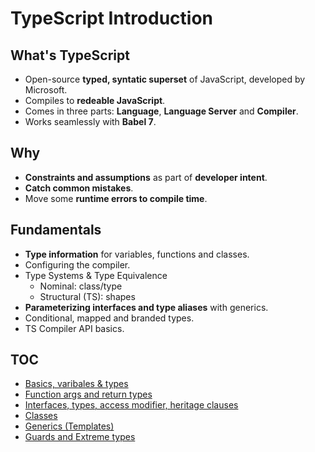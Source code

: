 # TypeScript Introduction

## What's TypeScript

* Open-source __typed, syntatic superset__ of JavaScript, developed by Microsoft.
* Compiles to __redeable JavaScript__.
* Comes in three parts: __Language__, __Language Server__ and __Compiler__.
* Works seamlessly with __Babel 7__.

## Why

* __Constraints and assumptions__ as part of __developer intent__.
* __Catch common mistakes__.
* Move some __runtime errors to compile time__.

## Fundamentals

* __Type information__ for variables, functions and classes.
* Configuring the compiler.
* Type Systems & Type Equivalence
  * Nominal: class/type
  * Structural (TS): shapes
* __Parameterizing interfaces and type aliases__ with generics.
* Conditional, mapped and branded types.
* TS Compiler API basics.

## TOC

* [Basics, varibales & types](./basics/basics.ts)
* [Function args and return types](./basics/functions.ts)
* [Interfaces, types, access modifier, heritage clauses](./basics/interfaces.ts)
* [Classes](./basics/classes.ts)
* [Generics (Templates)](./basics/generics.ts)
* [Guards and Extreme types](./basics/guards-and-extremes.ts)
